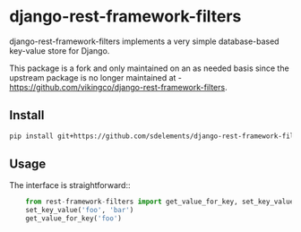 # django-rest-framework-filters

django-rest-framework-filters implements a very simple database-based key-value store for Django.

This package is a fork and only maintained on an as needed basis since the upstream package is no longer maintained at - https://github.com/vikingco/django-rest-framework-filters.

## Install

```bash
pip install git+https://github.com/sdelements/django-rest-framework-filters@master
```

## Usage

The interface is straightforward::

```python
    from rest-framework-filters import get_value_for_key, set_key_value
    set_key_value('foo', 'bar')
    get_value_for_key('foo')
```
